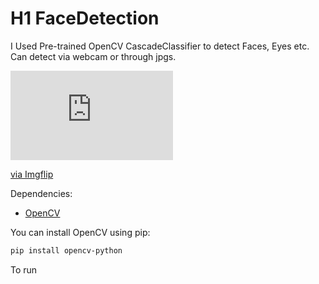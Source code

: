 
# H1 FaceDetection
I Used Pre-trained OpenCV CascadeClassifier to detect Faces, Eyes etc. Can detect via webcam or through jpgs.

<div style="width:260px;max-width:100%;"><div style="height:0;padding-bottom:55%;position:relative;"><iframe width="260" height="143" style="position:absolute;top:0;left:0;width:100%;height:100%;" frameBorder="0" src="https://imgflip.com/embed/4a8sug"></iframe></div><p><a href="https://imgflip.com/gif/4a8sug">via Imgflip</a></p></div>

Dependencies:
* [OpenCV](https://opencv.org/)

You can install OpenCV using pip:
```bash
pip install opencv-python
```

To run 
